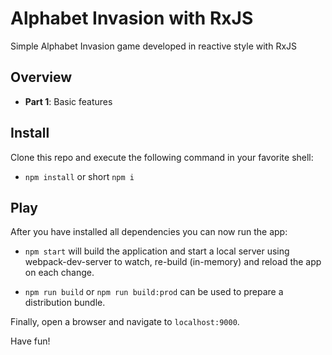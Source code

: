 # Alphabet Invasion with RxJS
Simple Alphabet Invasion game developed in reactive style with RxJS

## Overview

- **Part 1**: Basic features

## Install

Clone this repo and execute the following command in your favorite shell:

* `npm install` or short `npm i`

## Play

After you have installed all dependencies you can now run the app:

* `npm start` will build the application and start a local server using webpack-dev-server to watch, re-build (in-memory) and reload the app on each change.

* `npm run build` or `npm run build:prod` can be used to prepare a distribution bundle.

Finally, open a browser and navigate to `localhost:9000`.

Have fun!

